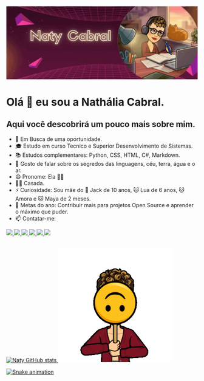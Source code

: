 ##
![Bem Vindos!](https://github.com/NatyCabral/NatyCabral/blob/main/ezgif.com-gif-maker.gif)
# Olá 🖖  eu sou a Nathália Cabral.
## Aqui você descobrirá um pouco mais sobre mim.
- 💼 Em Busca de uma oportunidade.
- 🎓 Estudo em curso Tecnico e Superior Desenvolvimento de Sistemas.
- 📚 Estudos complementares: Python, CSS, HTML, C#, Markdown.
- 💬 Gosto de falar sobre os segredos das linguagens, céu, terra, água e o ar.
- 😄 Pronome: Ela 👩‍🎓
- 🏳️‍🌈 Casada.
- ⚡ Curiosidade: Sou mãe do 🐶 Jack de 10 anos, 🐱 Lua de 6 anos, 🐱 Amora e 🐱 Maya de 2 meses.
- 🎯 Metas do ano: Contribuir mais para projetos Open Source e aprender o máximo que puder. 
- 📫 Contatar-me:<br>
<div>
 <a href= https://wa.me/5511997418015><img src= "https://img.shields.io/badge/WhatsApp-25D366?style=for-the-badge&logo=whatsapp&logoColor=white">
 <a href= https://t.me/Naty_Cabral><img src="https://img.shields.io/badge/Telegram-2CA5E0?style=for-the-badge&logo=telegram&logoColor=white">
 <a href= mailto:natymell15@gmail.com?><img src="https://img.shields.io/badge/Gmail-D14836?style=for-the-badge&logo=gmail&logoColor=white">
 <a href= https:// ><img src="https://img.shields.io/badge/Slack-4A154B?style=for-the-badge&logo=slack&logoColor=white">
 <a href= https:// ><img src="https://img.<a href=shields.io/badge/Discord-7289DA?style=for-the-badge&logo=discord&logoColor=white">
 <a href= https:// ><img src="https://img.shields.io/badge/LinkedIn-0077B5?style=for-the-badge&logo=linkedin&logoColor=white">
 </div>
<br>

![Naty GitHub stats](https://github-readme-stats.vercel.app/api?username=natycabral&theme=synthwave&show_icons=true)
![Naty GitHub stats](https://github.com/NatyCabral/NatyCabral/blob/main/Natydoll.gif)

 ![Snake animation](https://github.com/natycabral/natycabral/blob/output/github-contribution-grid-snake.svg)
